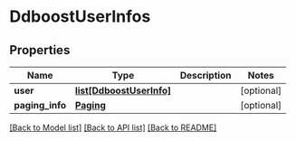 # DdboostUserInfos

## Properties
Name | Type | Description | Notes
------------ | ------------- | ------------- | -------------
**user** | [**list[DdboostUserInfo]**](DdboostUserInfo.md) |  | [optional] 
**paging_info** | [**Paging**](Paging.md) |  | [optional] 

[[Back to Model list]](../README.md#documentation-for-models) [[Back to API list]](../README.md#documentation-for-api-endpoints) [[Back to README]](../README.md)


